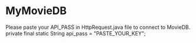 # MyMovieDB
Please paste your API_PASS in HttpRequest.java file to connect to MovieDB.
private final static String api_pass = "PASTE_YOUR_KEY";
